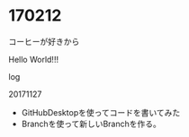 # 170212

コーヒーが好きから

Hello World!!!

log

20171127
- GitHubDesktopを使ってコードを書いてみた
- Branchを使って新しいBranchを作る。
